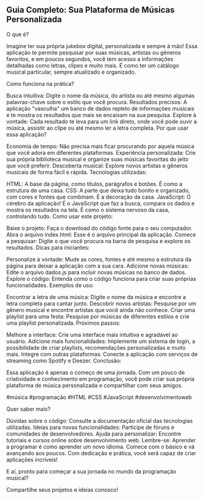 ## Guia Completo: Sua Plataforma de Músicas Personalizada ##
O que é?

Imagine ter sua própria jukebox digital, personalizada e sempre à mão! Essa aplicação te permite pesquisar por suas músicas, artistas ou gêneros favoritos, e em poucos segundos, você tem acesso a informações detalhadas como letras, clipes e muito mais. É como ter um catálogo musical particular, sempre atualizado e organizado.

Como funciona na prática?

Busca intuitiva: Digite o nome da música, do artista ou até mesmo algumas palavras-chave sobre o estilo que você procura.
Resultados precisos: A aplicação "vasculha" um banco de dados repleto de informações musicais e te mostra os resultados que mais se encaixam na sua pesquisa.
Explore à vontade: Cada resultado te leva para um link direto, onde você pode ouvir a música, assistir ao clipe ou até mesmo ler a letra completa.
Por que usar essa aplicação?

Economia de tempo: Não precisa mais ficar procurando por aquela música que você adora em diferentes plataformas.
Experiência personalizada: Crie sua própria biblioteca musical e organize suas músicas favoritas do jeito que você preferir.
Descoberta musical: Explore novos artistas e gêneros musicais de forma fácil e rápida.
Tecnologias utilizadas:

HTML: A base da página, como títulos, parágrafos e botões. É como a estrutura de uma casa.
CSS: A parte que deixa tudo bonito e organizado, com cores e fontes que combinam. É a decoração da casa.
JavaScript: O cérebro da aplicação! É o JavaScript que faz a busca, compara os dados e mostra os resultados na tela. É como o sistema nervoso da casa, controlando tudo.
Como usar este projeto:

Baixe o projeto: Faça o download do código fonte para o seu computador.
Abra o arquivo index.html: Esse é o arquivo principal da aplicação.
Comece a pesquisar: Digite o que você procura na barra de pesquisa e explore os resultados.
Dicas para iniciantes:

Personalize à vontade: Mude as cores, fontes e até mesmo a estrutura da página para deixar a aplicação com a sua cara.
Adicione novas músicas: Edite o arquivo dados.js para incluir novas músicas no banco de dados.
Explore o código: Entenda como o código funciona para criar suas próprias funcionalidades.
Exemplos de uso:

Encontrar a letra de uma música: Digite o nome da música e encontre a letra completa para cantar junto.
Descobrir novos artistas: Pesquise por um gênero musical e encontre artistas que você ainda não conhece.
Criar uma playlist para uma festa: Pesquise por músicas de diferentes estilos e crie uma playlist personalizada.
Próximos passos:

Melhore a interface: Crie uma interface mais intuitiva e agradável ao usuário.
Adicione mais funcionalidades: Implemente um sistema de login, a possibilidade de criar playlists, recomendações personalizadas e muito mais.
Integre com outras plataformas: Conecte a aplicação com serviços de streaming como Spotify e Deezer.
Conclusão:

Essa aplicação é apenas o começo de uma jornada. Com um pouco de criatividade e conhecimento em programação, você pode criar sua própria plataforma de música personalizada e compartilhar com seus amigos.

#música #programação #HTML #CSS #JavaScript #desenvolvimentoweb

Quer saber mais?

Dúvidas sobre o código: Consulte a documentação oficial das tecnologias utilizadas.
Ideias para novas funcionalidades: Participe de fóruns e comunidades de desenvolvedores.
Ajuda para personalizar: Encontre tutoriais e cursos online sobre desenvolvimento web.
Lembre-se: Aprender a programar é como aprender um novo idioma. Comece com o básico e vá avançando aos poucos. Com dedicação e prática, você será capaz de criar aplicações incríveis!

E aí, pronto para começar a sua jornada no mundo da programação musical?

Compartilhe seus projetos e ideias conosco!
